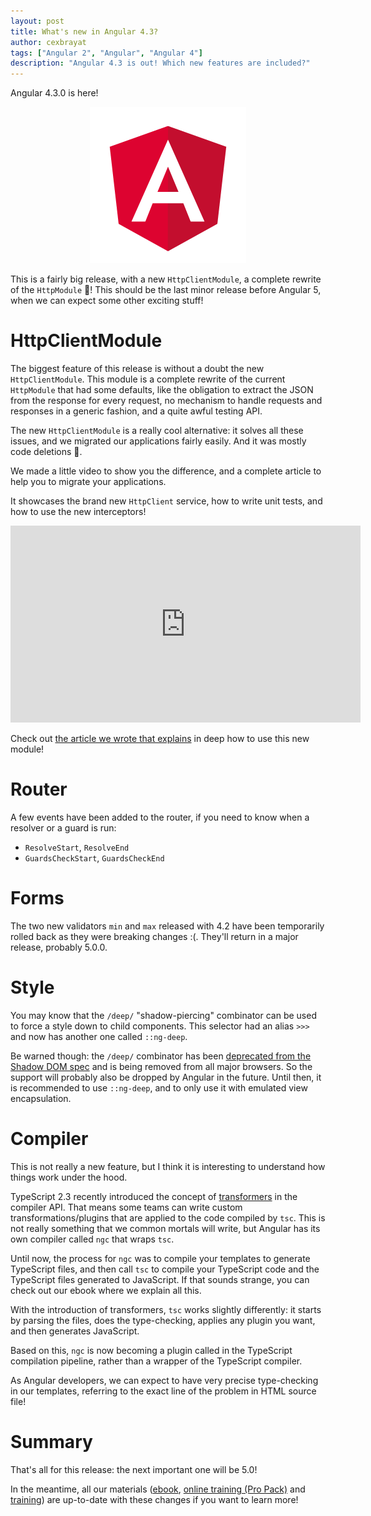 ```yaml
---
layout: post
title: What's new in Angular 4.3?
author: cexbrayat
tags: ["Angular 2", "Angular", "Angular 4"]
description: "Angular 4.3 is out! Which new features are included?"
---
```


Angular 4.3.0 is here!

<p style="text-align: center;">
  <a href="https://github.com/angular/angular/blob/master/CHANGELOG.md#430-2017-07-14">
    <img class="img-rounded img-responsive" style="max-width: 100%" src="/assets/images/angular.png" alt="Angular logo" />
  </a>
</p>

This is a fairly big release, with a new `HttpClientModule`,
a complete rewrite of the `HttpModule`&nbsp;💅!
This should be the last minor release before Angular 5, when we can expect some other exciting stuff!

# HttpClientModule

The biggest feature of this release is without a doubt the new `HttpClientModule`. This module is a complete rewrite of the current `HttpModule` that had some defaults, like the obligation to extract the JSON from the response for every request, no mechanism to handle requests and responses in a generic fashion, and a quite awful testing API.

The new `HttpClientModule` is a really cool alternative:
it solves all these issues, and we migrated our applications fairly easily.
And it was mostly code deletions&nbsp;💖.

We made a little video to show you the difference,
and a complete article to help you to migrate your applications.

It showcases the brand new `HttpClient` service, how to write unit tests,
and how to use the new interceptors!

<div class="video-wrapper">
    <iframe width="560" height="315" frameborder="0" allowfullscreen
    src="https://www.youtube.com/embed/8qEvXZup0AU"></iframe>
</div>

Check out [the article we wrote that explains](/2017/07/14/http-client-module/) in deep how to use this new module!

# Router

A few events have been added to the router, if you need to know when a resolver or a guard is run:

- `ResolveStart`, `ResolveEnd`
- `GuardsCheckStart`, `GuardsCheckEnd`

# Forms

The two new validators `min` and `max` released with 4.2 have been temporarily rolled back as they were breaking changes :(. They'll return in a major release, probably 5.0.0.

# Style

You may know that the `/deep/` "shadow-piercing" combinator can be used to force a style down to child components. This selector had an alias `>>>` and now has another one called `::ng-deep`.

Be warned though: the `/deep/` combinator has been [deprecated from the Shadow DOM spec](https://www.chromestatus.com/features/6750456638341120) and is being removed from all major browsers. So the support will probably also be dropped by Angular in the future. Until then, it is recommended to use `::ng-deep`, and to only use it with emulated view encapsulation.

# Compiler

This is not really a new feature, but I think it is interesting to understand how things work under the hood.

TypeScript 2.3 recently introduced the concept of [transformers](https://github.com/Microsoft/TypeScript/pull/13940) in the compiler API.
That means some teams can write custom transformations/plugins that are applied to the code compiled by `tsc`. This is not really something that we common mortals will write, but Angular has its own compiler called `ngc` that wraps `tsc`.

Until now, the process for `ngc` was to compile your templates to generate TypeScript files, and then call `tsc` to compile your TypeScript code and the TypeScript files generated to JavaScript. If that sounds strange, you can check out our ebook where we explain all this.

With the introduction of transformers, `tsc` works slightly differently:
it starts by parsing the files, does the type-checking, applies any plugin you want, and then generates JavaScript.

Based on this, `ngc` is now becoming a plugin called in the TypeScript compilation pipeline, rather than a wrapper of the TypeScript compiler.

As Angular developers, we can expect to have very precise type-checking in our templates, referring to the exact line of the problem in HTML source file!

# Summary

That's all for this release: the next important one will be 5.0!

In the meantime, all our materials ([ebook](https://books.ninja-squad.com/angular), [online training (Pro Pack)](https://angular-exercises.ninja-squad.com/) and [training](http://ninja-squad.com/training/angular)) are up-to-date with these changes if you want to learn more!
